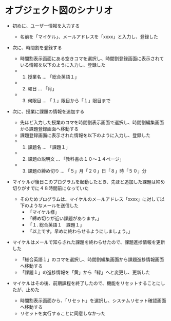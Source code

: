 # オブジェクト図のシナリオ

* 初めに、ユーザー情報を入力する
    * 名前を「マイケル」、メールアドレスを「xxxx」と入力し、登録した

* 次に、時間割を登録する
    * 時間割表示画面にある空きコマを選択し、時間割登録画面に表示されている情報を以下のように入力し、登録した
    * 1. 授業名 ... 「総合英語１」
    * 2. 曜日 ... 「月」
    * 3. 何限目 ... 「１」限目から「１」限目まで

* 次に、授業に課題の情報を追加する
    * 先ほど入力した授業のコマを時間割表示画面で選択し、時間割編集画面から課題登録画面へ移動する
    * 課題登録画面に表示された情報を以下のように入力し、登録した
    * 1. 課題名 ... 「課題１」
    * 2. 課題の説明文 ... 「教科書の１０～１４ページ」
    * 3. 課題の締め切り ... 「５」月「２０」日「８」時「５０」分

* マイケルが後日このプログラムを起動したとき、先ほど追加した課題は締め切りがすでに４８時間前になっていた
    * そのためプログラムは、マイケルのメールアドレス「xxxx」に対して以下のようなメールを送信した
        * 「マイケル様」
        * 「締め切りが近い課題があります。」
        * 「１. 総合英語１　課題１」
        * 「以上です。早めに終わらせるようにしましょう。」

* マイケルはメールで知らされた課題を終わらせたので、課題進捗情報を更新した
    * 「総合英語１」のコマを選択し、時間割編集画面から課題進捗情報画面へ移動する
    * 「課題１」の進捗情報を「黄」から「緑」へと変更し、更新した

* マイケルはその後、前期課程を終了したので、機能をリセットすることにしたが、止めた
    * 時間割表示画面から、「リセット」を選択し、システムリセット確認画面へ移動する
    * リセットを実行することに同意しなかった
